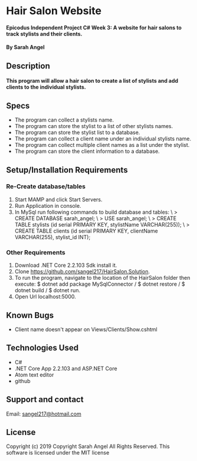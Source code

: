 # Hair Salon Website

#### Epicodus Independent Project C# Week 3: A website for hair salons to track stylists and their clients.

#### By Sarah Angel

## Description

#### This program will allow a hair salon to create a list of stylists and add clients to the individual stylists.

## Specs
* The program can collect a stylists name.
* The program can store the stylist to a list of other stylists names.
* The program can store the stylist list to a database.
* The program can collect a client name under an individual stylists name.
* The program can collect multiple client names as a list under the stylist.
* The program can store the client information to a database.

## Setup/Installation Requirements

### Re-Create database/tables
1. Start MAMP and click Start Servers.
2. Run Application in console.
3. In MySql run following commands to build database and tables:
\ > CREATE DATABASE sarah_angel;
\ > USE sarah_angel;
\ > CREATE TABLE stylists (id serial PRIMARY KEY, stylistName VARCHAR(255));
\ > CREATE TABLE clients (id serial PRIMARY KEY, clientName VARCHAR(255), stylist_id INT);

### Other Requirements
1. Download .NET Core 2.2.103 Sdk install it.
2. Clone https://github.com/sangel217/HairSalon.Solution.
3. To run the program, navigate to the location of the HairSalon folder then execute: $ dotnet add package MySqlConnector / $ dotnet restore / $ dotnet build / $ dotnet run.
4. Open Url localhost:5000.

## Known Bugs
- Client name doesn't appear on Views/Clients/Show.cshtml

## Technologies Used
* C#
* .NET Core App 2.2.103 and ASP.NET Core
* Atom text editor
* github

## Support and contact

Email: sangel217@hotmail.com

## License
Copyright (c) 2019 Copyright Sarah Angel All Rights Reserved.
This software is licensed under the MIT license
